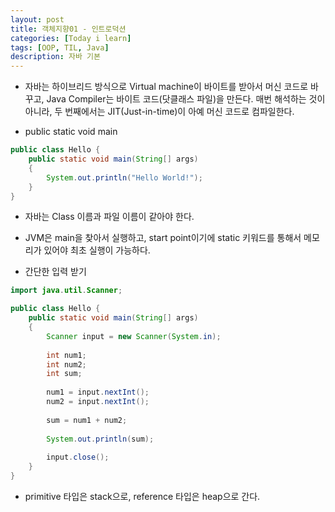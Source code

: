 ```yaml
---
layout: post
title: 객체지향01 - 인트로덕션
categories: [Today i learn]
tags: [OOP, TIL, Java]
description: 자바 기본
---
```




- 자바는 하이브리드 방식으로 Virtual machine이 바이트를 받아서 머신 코드로 바꾸고, Java Compiler는 바이트 코드(닷클래스 파일)을 만든다. 매번 해석하는 것이 아니라, 두 번째에서는 JIT(Just-in-time)이 아예 머신 코드로 컴파일한다.



- public static void main

```java
public class Hello {
	public static void main(String[] args)
	{
		System.out.println("Hello World!");
	}
}
```

- 자바는 Class 이름과 파일 이름이 같아야 한다.

- JVM은 main을 찾아서 실행하고, start point이기에 static 키워드를 통해서 메모리가 있어야 최초 실행이 가능하다.



- 간단한 입력 받기

```java
import java.util.Scanner;

public class Hello {
	public static void main(String[] args)
	{
		Scanner input = new Scanner(System.in);
		
		int num1;
		int num2;
		int sum;
		
		num1 = input.nextInt();
		num2 = input.nextInt();
		
		sum = num1 + num2;
		
		System.out.println(sum);
		
		input.close();
	}
}
```



- primitive 타입은 stack으로, reference 타입은 heap으로 간다.

